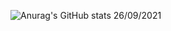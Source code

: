 ![Anurag's GitHub stats](https://github-readme-stats.vercel.app/api?username=Hu2Hoang&show_icons=true&theme=radical)
26/09/2021
